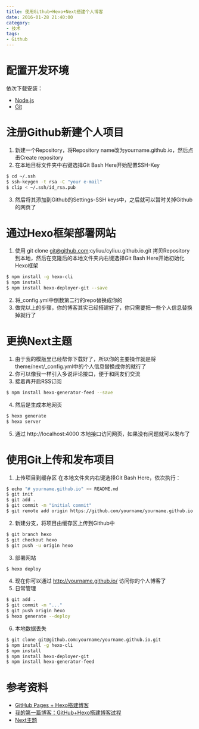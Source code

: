 ```yaml
---
title: 使用Github+Hexo+Next搭建个人博客
date: 2016-01-28 21:40:00
category: 
- 技术
tags: 
- Github
---
```

# 配置开发环境
依次下载安装：
* [Node.js](https://nodejs.org/en/download/)
* [Git](http://git-scm.com/download/)

# 注册Github新建个人项目
1. 新建一个Repository，将Repository name改为yourname.github.io，然后点击Create repository
2. 在本地目标文件夹中右键选择Git Bash Here开始配置SSH-Key
``` bash
$ cd ~/.ssh
$ ssh-keygen -t rsa -C "your e-mail"
$ clip < ~/.ssh/id_rsa.pub
```
3. 然后将其添加到Github的Settings-SSH keys中，之后就可以暂时关掉Github的网页了

# 通过Hexo框架部署网站
1. 使用 git clone git@github.com:cyliuu/cyliuu.github.io.git 拷贝Repository到本地，然后在克隆后的本地文件夹内右键选择Git Bash Here开始初始化Hexo框架
``` bash
$ npm install -g hexo-cli
$ npm install
$ npm install hexo-deployer-git --save
```
2. 将_config.yml中倒数第二行的repo替换成你的
3. 做完以上的步骤，你的博客其实已经搭建好了，你只需要把一些个人信息替换掉就行了

# 更换Next主题
1. 由于我的模版里已经帮你下载好了，所以你的主要操作就是将theme/next/_config.yml中的个人信息替换成你的就行了
1. 你可以像我一样引入多说评论接口，便于和网友们交流
3. 接着再开启RSS订阅
``` bash
$ npm install hexo-generator-feed --save
```
4. 然后是生成本地网页
``` bash
$ hexo generate
$ hexo server
```
5. 通过 http://localhost:4000 本地接口访问网页，如果没有问题就可以发布了

# 使用Git上传和发布项目
1. 上传项目到缓存区
在本地文件夹内右键选择Git Bash Here，依次执行：
``` bash
$ echo "# yourname.github.io" >> README.md
$ git init
$ git add .
$ git commit -m "initial commit"
$ git remote add origin https://github.com/yourname/yourname.github.io.git
```
2. 新建分支，将项目由缓存区上传到Github中
``` bash
$ git branch hexo
$ git checkout hexo
$ git push -u origin hexo
```
3. 部署网站
``` bash
$ hexo deploy
```
4. 现在你可以通过 http://yourname.github.io/ 访问你的个人博客了
5. 日常管理
``` bash
$ git add .
$ git commit -m "..."
$ git push origin hexo
$ hexo generate --deploy
```
6. 本地数据丢失
``` bash
$ git clone git@github.com:yourname/yourname.github.io.git
$ npm install -g hexo-cli
$ npm install
$ npm install hexo-deployer-git
$ npm install hexo-generator-feed
```

# 参考资料
* [GitHub Pages + Hexo搭建博客](http://crazymilk.github.io/2015/12/28/GitHub-Pages-Hexo%E6%90%AD%E5%BB%BA%E5%8D%9A%E5%AE%A2/)
* [我的第一篇博客：GitHub+Hexo搭建博客过程](http://moyatao.github.io/2015/11/04/%E6%88%91%E7%9A%84%E7%AC%AC%E4%B8%80%E7%AF%87%E5%8D%9A%E5%AE%A2%EF%BC%9AGitHub-Hexo%E6%90%AD%E5%BB%BA%E8%BF%87%E7%A8%8B/#more)
* [Next主题](http://theme-next.iissnan.com/)